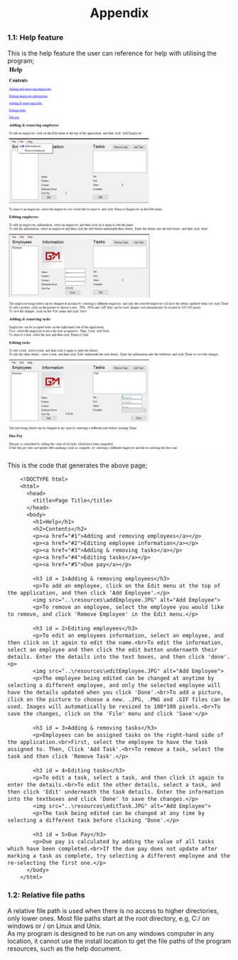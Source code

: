 # <p align="center">Appendix</p>

### 1.1: Help feature
This is the help feature the user can reference for help with utilising the program;
<img src="help.PNG">

This is the code that generates the above page;

```HTM
    <!DOCTYPE html>
    <html>
      <head>
        <title>Page Title</title>
      </head>
      <body>
        <h1>Help</h1>
        <h2>Contents</h2>
        <p><a href="#1">Adding and removing employees</a></p>
        <p><a href="#2">Editing employee information</a></p>
        <p><a href="#3">Adding & removing tasks</a></p>
        <p><a href="#4">Editing tasks</a></p>
        <p><a href="#5">Due pay</a></p>

        <h3 id = 1>Adding & removing employees</h3>
        <p>To add an employee, click on the Edit menu at the top of the application, and then click 'Add Employee'.</p>
        <img src="..\resources\addEmployee.JPG" alt="Add Employee">
        <p>To remove an employee, select the employee you would like to remove, and click 'Remove Employee' in the Edit menu.</p>

        <h3 id = 2>Editing employees</h3>
        <p>To edit an employees information, select an employee, and then click on it again to edit the name.<br>To edit the information, select an employee and then click the edit button undernaeth their details. Enter the details into the text boxes, and then click 'done'.<p>
        <img src="..\resources\editEmployee.JPG" alt="Add Employee">
        <p>The employee being edited can be changed at anytime by selecting a different employee, and only the selected employee will have the details updated when you click 'Done'.<br>To add a picture, click on the picture to choose a new. .JPG, .PNG and .GIF files can be used. Images will automatically be resized to 100*100 pixels.<br>To save the changes, click on the 'File' menu and click 'Save'</p>

        <h3 id = 3>Adding & removing tasks</h3>
        <p>Employees can be assigned tasks on the right-hand side of the application.<br>First, select the employee to have the task assigned to. Then, Click 'Add Task'.<br>To remove a task, select the task and then click 'Remove Task'.</p>

        <h3 id = 4>Editing tasks</h3>
        <p>To edit a task, select a task, and then click it again to enter the details.<br>To edit the other details, select a task, and then click 'Edit' underneath the task details. Enter the information into the textboxes and click 'Done' to save the changes.</p>
        <img src="..\resources\editTask.JPG" alt="Add Employee">
        <p>The task being edited can be changed at any time by selecting a different task before clicking 'Done'.</p>

        <h3 id = 5>Due Pay</h3>
        <p>Due pay is calculated by adding the value of all tasks which have been completed.<br>If the due pay does not update after marking a task as complete, try selecting a different employee and the re-selecting the first one.</p>
      </body>
    </html>
```


### 1.2: Relative file paths
A relative file path is used when there is no access to higher directories, only lower ones. Most file paths start at the root directory, e.g, C:/ on windows or / on Linux and Unix.  
As my program is designed to be run on any windows computer in any location, it cannot use the install location to get the file paths of the program resources, such as the help document.
